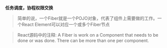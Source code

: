 **任务调度，协程权限交换**

> 简单的说，一个Fiber就是一个POJO对象，代表了组件上需要做的工作。一个React Element可以对应一个或多个Fiber节点

> React源码中的注释: A Fiber is work on a Component that needs to be done or was done. There can be more than one per component.